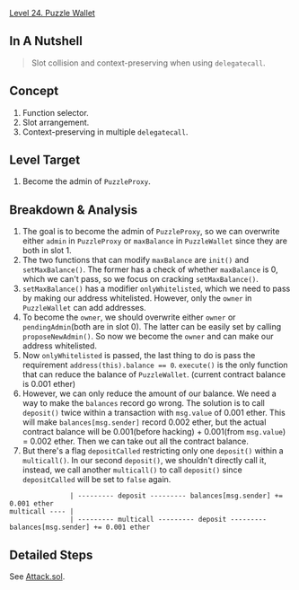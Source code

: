 [Level 24. Puzzle Wallet](https://ethernaut.openzeppelin.com/level/24)

## In A Nutshell

> Slot collision and context-preserving when using `delegatecall`.

## Concept

1. Function selector.
2. Slot arrangement.
3. Context-preserving in multiple `delegatecall`.

## Level Target

1. Become the admin of `PuzzleProxy`.

## Breakdown & Analysis

1. The goal is to become the admin of `PuzzleProxy`, so we can overwrite either `admin` in `PuzzleProxy` or `maxBalance` in `PuzzleWallet` since they are both in slot 1.
2. The two functions that can modify `maxBalance` are `init()` and `setMaxBalance()`. The former has a check of whether `maxBalance` is 0, which we can't pass, so we focus on cracking `setMaxBalance()`.
3. `setMaxBalance()` has a modifier `onlyWhitelisted`, which we need to pass by making our address whitelisted. However, only the `owner` in `PuzzleWallet` can add addresses.
4. To become the `owner`, we should overwrite either `owner` or `pendingAdmin`(both are in slot 0). The latter can be easily set by calling `proposeNewAdmin()`. So now we become the `owner` and can make our address whitelisted.
5. Now `onlyWhitelisted` is passed, the last thing to do is pass the requirement `address(this).balance == 0`. `execute()` is the only function that can reduce the balance of `PuzzleWallet`. (current contract balance is 0.001 ether)
6. However, we can only reduce the amount of our balance. We need a way to make the `balances` record go wrong. The solution is to call `deposit()` twice within a transaction with `msg.value` of 0.001 ether. This will make `balances[msg.sender]` record 0.002 ether, but the actual contract balance will be 0.001(before hacking) + 0.001(from `msg.value`) = 0.002 ether. Then we can take out all the contract balance.
7. But there's a flag `depositCalled` restricting only one `deposit()` within a `multicall()`. In our second `deposit()`, we shouldn't directly call it, instead, we call another `multicall()` to call `deposit()` since `depositCalled` will be set to `false` again.

``` plaintext
               | --------- deposit --------- balances[msg.sender] += 0.001 ether
multicall ---- |
               | --------- multicall --------- deposit --------- balances[msg.sender] += 0.001 ether
```

## Detailed Steps

See [Attack.sol](https://github.com/timou0911/Ethernaut-Writeup/blob/main/24.%20Puzzle%20Wallet%20%E2%98%85%E2%98%85%E2%98%85%E2%98%85%E2%98%86/Attack.sol).

